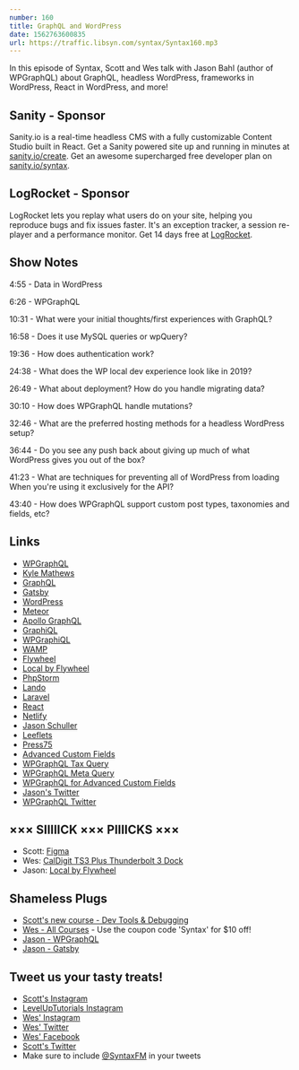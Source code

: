```yaml
---
number: 160
title: GraphQL and WordPress
date: 1562763600835
url: https://traffic.libsyn.com/syntax/Syntax160.mp3
---
```


In this episode of Syntax, Scott and Wes talk with Jason Bahl (author of WPGraphQL) about GraphQL, headless WordPress, frameworks in WordPress, React in WordPress, and more!

## Sanity - Sponsor

Sanity.io is a real-time headless CMS with a fully customizable Content Studio built in React. Get a Sanity powered site up and running in minutes at [sanity.io/create](https://www.sanity.io/create). Get an awesome supercharged free developer plan on [sanity.io/syntax](https://www.sanity.io/syntax).

## LogRocket - Sponsor

LogRocket lets you replay what users do on your site, helping you reproduce bugs and fix issues faster. It's an exception tracker, a session re-player and a performance monitor. Get 14 days free at [LogRocket](https://logrocket.com/syntax).

## Show Notes

4:55 - Data in WordPress

6:26 - WPGraphQL

10:31 - What were your initial thoughts/first experiences with GraphQL?

16:58 - Does it use MySQL queries or wpQuery?

19:36 - How does authentication work?

24:38 - What does the WP local dev experience look like in 2019?

26:49 - What about deployment? How do you handle migrating data?

30:10 - How does WPGraphQL handle mutations?

32:46 - What are the preferred hosting methods for a headless WordPress setup?

36:44 - Do you see any push back about giving up much of what WordPress gives you out of the box?

41:23 - What are techniques for preventing all of WordPress from loading When you're using it exclusively for the API?

43:40 - How does WPGraphQL support custom post types, taxonomies and fields, etc?

## Links
* [WPGraphQL](https://www.wpgraphql.com/)
* [Kyle Mathews](https://twitter.com/kylemathews)
* [GraphQL](https://graphql.org/)
* [Gatsby](https://www.gatsbyjs.org/)
* [WordPress](https://wordpress.org/)
* [Meteor](https://www.meteor.com/)
* [Apollo GraphQL](https://www.apollographql.com/)
* [GraphiQL](https://github.com/graphql/graphiql)
* [WPGraphiQL](https://github.com/jasonbahl/wp-graphiql)
* [WAMP](http://www.wampserver.com/en/)
* [Flywheel](https://getflywheel.com/)
* [Local by Flywheel](https://localbyflywheel.com/)
* [PhpStorm](https://www.jetbrains.com/phpstorm/)
* [Lando](https://docs.devwithlando.io/)
* [Laravel](https://laravel.com/)
* [React](https://reactjs.org/)
* [Netlify](https://www.netlify.com/)
* [Jason Schuller](https://jason.sc/)
* [Leeflets](https://leeflets.com/)
* [Press75](https://press75.com/)
* [Advanced Custom Fields](https://www.advancedcustomfields.com/)
* [WPGraphQL Tax Query](https://github.com/wp-graphql/wp-graphql-tax-query)
* [WPGraphQL Meta Query](https://github.com/wp-graphql/wp-graphql-meta-query)
* [WPGraphQL for Advanced Custom Fields](https://www.wpgraphql.com/acf/)
* [Jason's Twitter](https://twitter.com/jasonbahl)
* [WPGraphQL Twitter](https://twitter.com/wpgraphql)

## ××× SIIIIICK ××× PIIIICKS ×××
* Scott: [Figma](https://www.figma.com/)
* Wes: [CalDigit TS3 Plus Thunderbolt 3 Dock](https://www.amazon.com/CalDigit-TS3-Plus-Thunderbolt-Dock/dp/B07CZPV8DF)
* Jason: [Local by Flywheel](https://localbyflywheel.com/)

## Shameless Plugs
* [Scott's new course - Dev Tools & Debugging](https://www.leveluptutorials.com/pro)
* [Wes - All Courses](https://wesbos.com/courses/) - Use the coupon code 'Syntax' for $10 off!
* [Jason - WPGraphQL](https://www.wpgraphql.com/)
* [Jason - Gatsby](https://www.gatsbyjs.org/)

## Tweet us your tasty treats!
* [Scott's Instagram](https://www.instagram.com/stolinski/)
* [LevelUpTutorials Instagram](https://www.instagram.com/LevelUpTutorials/)
* [Wes' Instagram](https://www.instagram.com/wesbos/)
* [Wes' Twitter](https://twitter.com/wesbos)
* [Wes' Facebook](https://www.facebook.com/wesbos.developer)
* [Scott's Twitter](https://twitter.com/stolinski)
* Make sure to include [@SyntaxFM](https://twitter.com/SyntaxFM) in your tweets